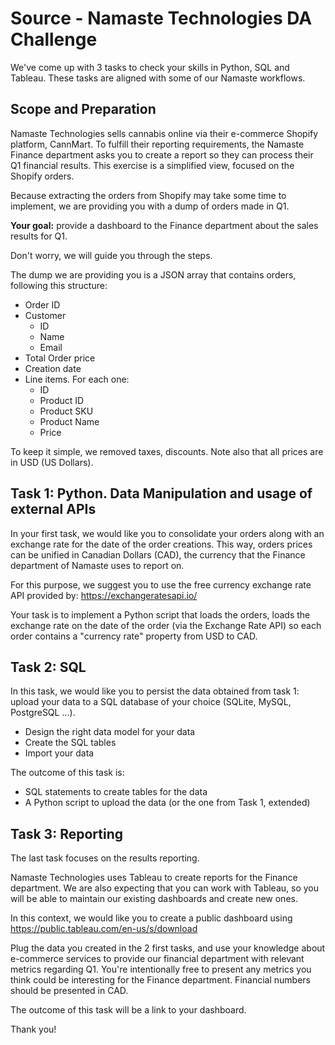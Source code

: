 # Source - Namaste Technologies DA Challenge

We've come up with 3 tasks to check your skills in Python, SQL and Tableau.
These tasks are aligned with some of our Namaste workflows.


## Scope and Preparation
Namaste Technologies sells cannabis online via their e-commerce Shopify platform, CannMart.
To fulfill their reporting requirements, the Namaste Finance department asks you to create a report so they can process their Q1 financial results.
This exercise is a simplified view, focused on the Shopify orders.

Because extracting the orders from Shopify may take some time to implement, we are providing you with a dump of orders made in Q1. 

**Your goal:** provide a dashboard to the Finance department about the sales results for Q1.

Don't worry, we will guide you through the steps.

The dump we are providing you is a JSON array that contains orders, following this structure:
* Order ID
* Customer
	* ID
	* Name
	* Email
* Total Order price
* Creation date
* Line items. For each one:
  * ID
  * Product ID
  * Product SKU
  * Product Name
  * Price

To keep it simple, we removed taxes, discounts. Note also that all prices are in USD (US Dollars).

## Task 1: Python. Data Manipulation and usage of external APIs
In your first task, we would like you to consolidate your orders along with an exchange rate for the date of the order creations. This way, orders prices can be unified in Canadian Dollars (CAD), the currency that the Finance department of Namaste uses to report on.

For this purpose, we suggest you to use the free currency exchange rate API provided by: https://exchangeratesapi.io/

Your task is to implement a Python script that loads the orders, loads the exchange rate on the date of the order (via the Exchange Rate API) so each order contains a "currency rate" property from USD to CAD.

## Task 2: SQL
In this task, we would like you to persist the data obtained from task 1: upload your data to a SQL database of your choice (SQLite, MySQL, PostgreSQL ...).

- Design the right data model for your data
- Create the SQL tables
- Import your data

The outcome of this task is:
- SQL statements to create tables for the data
- A Python script to upload the data (or the one from Task 1, extended)

## Task 3: Reporting
The last task focuses on the results reporting.

Namaste Technologies uses Tableau to create reports for the Finance department.
We are also expecting that you can work with Tableau, so you will be able to maintain our existing dashboards and create new ones.

In this context, we would like you to create a public dashboard using https://public.tableau.com/en-us/s/download

Plug the data you created in the 2 first tasks, and use your knowledge about e-commerce services to provide our financial department with relevant metrics regarding Q1. You're intentionally free to present any metrics you think could be interesting for the Finance department.
Financial numbers should be presented in CAD.

The outcome of this task will be a link to your dashboard.

Thank you!
